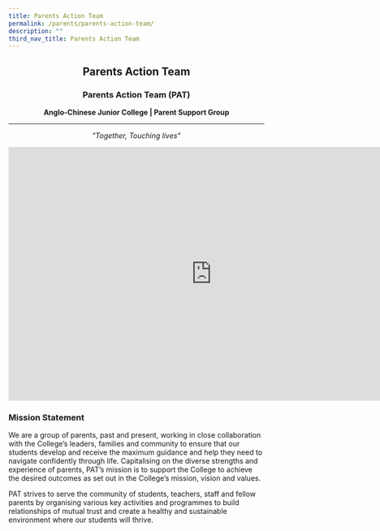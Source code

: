```yaml
---
title: Parents Action Team
permalink: /parents/parents-action-team/
description: ""
third_nav_title: Parents Action Team
---
```

## <center> Parents Action Team </center>

### <center> Parents Action Team (PAT) </center>

**<center> Anglo-Chinese Junior College&nbsp;|&nbsp;Parent Support Group</center>**

***
_<center>"Together, Touching lives"</center>_

<iframe allowfullscreen="true" height="500" width="800" frameborder="0" src="https://docs.google.com/presentation/d/e/2PACX-1vRXc5D4Jz6vnftVkmYMeo7nVUJXXgEB9bHhu4PBzsZrUt_PyUsEBe8Rnx-zN0ID6VP7OoNWIMw9w3T6/embed?start=false&amp;loop=false&amp;delayms=3000"></iframe>


### Mission Statement


We are a group of parents, past and present, working in close collaboration with the College’s leaders, families and community to ensure that our students develop and receive the maximum guidance and help they need to navigate confidently through life. Capitalising on the diverse strengths and experience of parents, PAT’s mission is to support the College to achieve the desired outcomes as set out in the College’s mission, vision and values.

PAT strives to serve the community of students, teachers, staff and fellow parents by organising various key activities and programmes to build relationships of mutual trust and create a healthy and sustainable environment where our students will thrive.